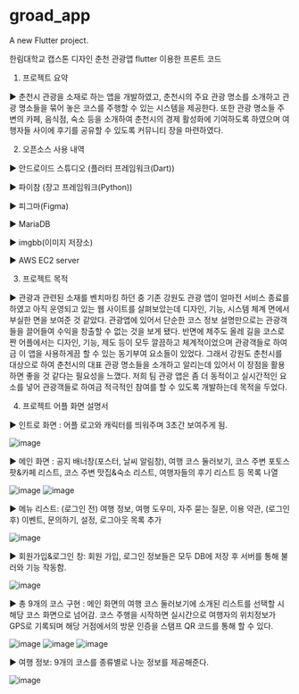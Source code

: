 # groad_app

A new Flutter project.

한림대학교 캡스톤 디자인 춘천 관광앱 flutter 이용한 프론트 코드

1. 프로젝트 요약

▶ 춘천시 관광을 소재로 하는 앱을 개발하였고, 춘천시의 주요 관광 명소를 소개하고 관광 명소들을 묶어 놓은 코스를 주행할 수 있는 시스템을 제공한다. 또한 관광 명소들 주변의 카페, 음식점, 숙소 등을 소개하여 춘천시의 경제 활성화에 기여하도록 하였으며 여행자들 사이에 후기를 공유할 수 있도록 커뮤니티 장을 마련하였다.

2. 오픈소스 사용 내역

▶ 안드로이드 스튜디오 (플러터 프레임워크(Dart))

▶ 파이참 (장고 프레임워크(Python))

▶ 피그마(Figma)

▶ MariaDB

▶ imgbb(이미지 저장소)

▶ AWS EC2 server

3. 프로젝트 목적

▶ 관광과 관련된 소재를 벤치마킹 하던 중 기존 강원도 관광 앱이 얼마전 서비스 종료를 하였고 아직 운영되고 있는 웹 사이트를 살펴보았는데 디자인, 기능, 시스템 체계 면에서 부실한 면을 보여준 것 같았다. 관광앱에 있어서 단순한 코스 정보 설명만으로는 관광객들을 끌어들여 수익을 창출할 수 없는 것을 보게 됐다. 반면에 제주도 올레 길을 코스로 짠 어플에서는 디자인, 기능, 제도 등이 모두 깔끔하고 체계적이었으며 관광객들로 하여금 이 앱을 사용하게끔 할 수 있는 동기부여 요소들이 있었다. 그래서 강원도 춘천시를 대상으로 하여 춘천시의 대표 관광 명소들을 소개하고 알리는데 있어서 이 장점을 활용하면 좋을 것 같다는 필요성을 느꼈다. 저희 팀 관광 앱은 좀 더 동적이고 실시간적인 요소를 넣어 관광객들로 하여금 적극적인 참여를 할 수 있도록 개발하는데 목적을 두었다.

4. 프로젝트 어플 화면 설명서

▶ 인트로 화면 : 어플 로고와 캐릭터를 띄워주며 3초간 보여주게 됨.

![image](https://user-images.githubusercontent.com/77048218/222997914-32de434f-4f9c-49a3-a2b0-ef3a697854db.png)

▶ 메인 화면 : 공지 배너창(포스터, 날씨 알림창), 여행 코스 둘러보기, 코스 주변 포토스팟&카페 리스트, 코스 주변 맛집&숙소 리스트, 여행자들의 후기 리스트 등 목록 나열

![image](https://user-images.githubusercontent.com/77048218/222997975-4d740060-5058-4d7f-b079-df08ace2c91e.png)
![image](https://user-images.githubusercontent.com/77048218/222998033-154b2538-9b45-4914-804c-7f1fccfac5e2.png)

▶ 메뉴 리스트: (로그인 전) 여행 정보, 여행 도우미, 자주 묻는 질문, 이용 약관, (로그인 후) 이벤트, 문의하기, 설정, 로그아웃 목록 추가 

![image](https://user-images.githubusercontent.com/77048218/222998084-197d35a2-0959-4ab6-8d83-1bacd90491e0.png)

▶ 회원가입&로그인 창: 회원 가입, 로그인 정보들은 모두 DB에 저장 후 서버를 통해 불러와 기능 작동함.

![image](https://user-images.githubusercontent.com/77048218/222998251-82b06441-1cdb-477d-abb5-af6c89c523ce.png)

▶ 총 9개의 코스 구현 : 메인 화면의 여행 코스 둘러보기에 소개된 리스트를 선택할 시 해당 코스 화면으로 넘어감. 코스 주행을 시작하면 실시간으로 여행자의 위치정보가 GPS로 기록되며 해당 거점에서의 방문 인증을 스탬프 QR 코드를 통해 할 수 있다. 

![image](https://user-images.githubusercontent.com/77048218/222998399-dee85429-3f98-4e12-a619-e80cf33846f6.png)
![image](https://user-images.githubusercontent.com/77048218/222998477-b75a263b-c60b-45fd-a57a-50103182d77f.png)
![image](https://user-images.githubusercontent.com/77048218/222998534-70964407-6eb5-4d99-a779-58f209aa4308.png)

▶ 여행 정보: 9개의 코스를 종류별로 나눈 정보를 제공해준다.

![image](https://user-images.githubusercontent.com/77048218/222998725-09c125ac-5874-4662-8402-df55ec85e40d.png)



